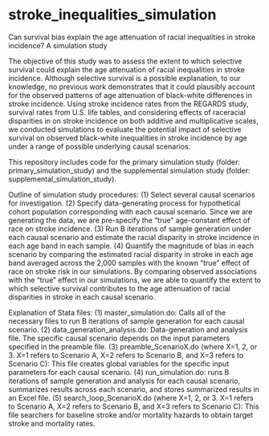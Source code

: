 # stroke_inequalities_simulation
Can survival bias explain the age attenuation of racial inequalities in stroke incidence? A simulation study

The objective of this study was to assess the extent to which selective survival could explain the age attenuation of racial inequalities in stroke incidence. Although selective survival is a possible explanation, to our knowledge, no previous work demonstrates that it could plausibly account for the observed patterns of age attenuation of black-white differences in stroke incidence. Using stroke incidence rates from the REGARDS study, survival rates from U.S. life tables, and considering effects of raceracial disparities in on stroke incidence on both additive and multiplicative scales, we conducted simulations to evaluate the potential impact of selective survival on observed black-white inequalities in stroke incidence by age under a range of possible underlying causal scenarios.

This repository includes code for the primary simulation study (folder: primary_simulation_study) and the supplemental simulation study (folder: supplemental_simulation_study).

Outline of simulation study procedures: (1) Select several causal scenarios for investigation. (2) Specify data-generating process for hypothetical cohort population corresponding with each causal scenario. Since we are generating the data, we are pre-specify the “true” age-constant effect of race on stroke incidence. (3) Run B iterations of sample generation under each causal scenario and estimate the racial disparity in stroke incidence in each age band in each sample. (4) Quantify the magnitude of bias in each scenario by comparing the estimated racial disparity in stroke in each age band averaged across the 2,000 samples with the known “true” effect of race on stroke risk in our simulations. By comparing observed associations with the “true” effect in our simulations, we are able to quantify the extent to which selective survival contributes to the age attenuation of racial disparities in stroke in each causal scenario.

Explanation of Stata files: 
(1) master_simulation.do: Calls all of the necessary files to run B iterations of sample generation for each causal scenario. 
(2) data_generation_analysis.do: Data-generation and analysis file. The specific causal scenario depends on the input parameters specified in the preamble file. 
(3) preamble_ScenarioX.do (where X=1, 2, or 3. X=1 refers to Scenario A, X=2 refers to Scenario B, and X=3 refers to Scenario C): This file creates global variables for the specific input parameters for each causal scenario. 
(4) run_simulation.do: runs B iterations of sample generation and analysis for each causal scenario, summarizes results across each scenario, and stores summarized results in an Excel file.
(5) search_loop_ScenarioX.do (where X=1, 2, or 3. X=1 refers to Scenario A, X=2 refers to Scenario B, and X=3 refers to Scenario C): This file searchers for baseline stroke and/or mortality hazards to obtain target stroke and mortality rates. 
